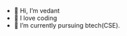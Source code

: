 - 👋 Hi, I’m vedant
- 👀 I love coding
- 🌱 I’m currently pursuing btech(CSE).
  




<!---
555vedant/555vedant is a ✨ special ✨ repository because its `README.md` (this file) appears on your GitHub profile.
You can click the Preview link to take a look at your changes.
--->
